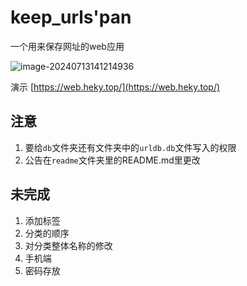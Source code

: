# keep_urls'pan
一个用来保存网址的web应用



![image-20240713141214936](https://pan.heky.top/d/博客图片/image-20240713141214936.png)

演示 [https://web.heky.top/](https://web.heky.top/)

## 注意
1. 要给`db`文件夹还有文件夹中的`urldb.db`文件写入的权限
2. 公告在`readme`文件夹里的README.md里更改



## 未完成

1. 添加标签
2. 分类的顺序
3. 对分类整体名称的修改
4. 手机端
5. 密码存放